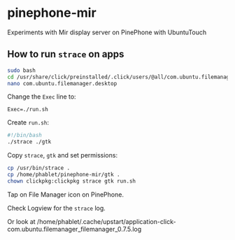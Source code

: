 # pinephone-mir
Experiments with Mir display server on PinePhone with UbuntuTouch

## How to run `strace` on apps

```bash
sudo bash
cd /usr/share/click/preinstalled/.click/users/@all/com.ubuntu.filemanager
nano com.ubuntu.filemanager.desktop 
```

Change the `Exec` line to:

```
Exec=./run.sh
```

Create `run.sh`:

```bash
#!/bin/bash
./strace ./gtk
```

Copy `strace`, `gtk` and set permissions:

```bash
cp /usr/bin/strace .
cp /home/phablet/pinephone-mir/gtk .
chown clickpkg:clickpkg strace gtk run.sh
```

Tap on File Manager icon on PinePhone.

Check Logview for the `strace` log.

Or look at /home/phablet/.cache/upstart/application-click-com.ubuntu.filemanager_filemanager_0.7.5.log
